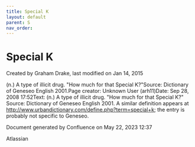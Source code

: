 ```yaml
---
title: Special K
layout: default
parent: S
nav_order:
---
```


# Special K

Created by  Graham Drake, last modified on Jan 14, 2015

(n.) A type of illicit drug. &quot;How much for that Special K?&quot;Source: Dictionary of Geneseo English 2001.Page creator: Unknown User (arh11)Date: Sep 28, 2008 17:52Text: (n.) A type of illicit drug. &quot;How much for that Special K?&quot; Source: Dictionary of Geneseo English 2001. A similar definition appears at http://www.urbandictionary.com/define.php?term=special+k; the entry is probably not specific to Geneseo. 

Document generated by Confluence on May 22, 2023 12:37

Atlassian
